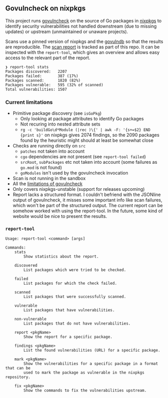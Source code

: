 ## Govulncheck on nixpkgs

This project runs [govulncheck](https://go.dev/blog/govulncheck) on the source of Go packages
in [nixpkgs](https://github.com/NixOS/nixpkgs) to identify security vulnerabilities not handled
downstream (due to missing updates) or upstream (unmaintained or unaware projects).

Scans use a pinned version of nixpkgs and the [govulndb](https://vuln.go.dev/) so that the results
are reproducible. The [scan report](https://github.com/katexochen/govulncheck-nixpkgs/blob/main/report.txt)
is tracked as part of this repo. It can be inspected with the `report-tool`, which gives an overview and
allows easy access to the relevant part of the report.

```
❯ report-tool stats
Packages discovered:   2207
Packages failed:       387 (17%)
Packages scanned:      1820 (82%)
Packages vulnerable:   595 (32% of scanned)
Total vulnerabilities: 1507
```

### Current limitations

- Primitive package discovery (see `isGoPkg`)
  - Only looking at package attributes to identify Go packages
  - Not recuring into nested attribute sets
  - `rg -c 'buildGo\d*Module (|rec )\{' | awk -F: '{s+=$2} END {print s}'` on nixpkgs gives 2074 findings,
    so the 2090 packages found by the heuristic might should at least be somewhat close
- Checks are running directly on `src`
  - `patches` not taken into account
  - `cgo` dependencies are not present (see `report-tool failed`)
  - `srcRoot`, `subPackages` etc not taken into account (some failures as `go.mod` is not found)
  - `goModules` isn't used by the govulncheck invocation
- Scan is not running in the sandbox
- All the [limitations of govulncheck](https://pkg.go.dev/golang.org/x/vuln/cmd/govulncheck#hdr-Limitations)
- Only covers nixpkgs-unstable (support for releases upcoming)
- Report lacks a structured format. I couldn't befriend with the JSONline output of govulncheck, it misses
  some important info like scan failures, which won't be part of the structured output. The current report
  can be somehow worked with using the report-tool. In the future, some kind of website would be nice to
  present the results.


### `report-tool`

```
Usage: report-tool <command> [args]

Commands:
    stats
        Show statistics about the report.

    discovered
        List packages which were tried to be checked.

    failed
        List packages for which the check failed.

    scanned
        List packages that were successfully scanned.

    vulnerable
        List packages that have vulnerabilities.

    non-vulnerable
        List packages that do not have vulnerabilities.

    report <pkgName>
        Show the report for a specific package.

    findings <pkgName>
        List the found vulnerabilities (URL) for a specific package.

    mark <pkgName>
        Show the vulnerabilities for a specific package in a format that can be
        used to mark the package as vulnerable in the nixpkgs repository.

    fix <pkgName>
        Show the commands to fix the vulnerabilities upstream.
```
